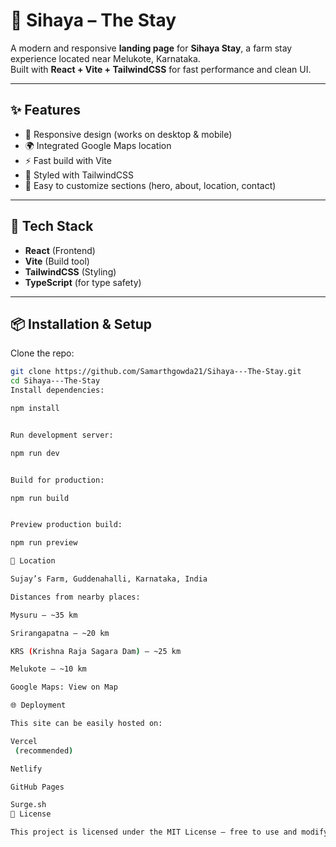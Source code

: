 # 🏡 Sihaya – The Stay

A modern and responsive **landing page** for **Sihaya Stay**, a farm stay experience located near Melukote, Karnataka.  
Built with **React + Vite + TailwindCSS** for fast performance and clean UI.  

---

## ✨ Features
- 📱 Responsive design (works on desktop & mobile)
- 🌍 Integrated Google Maps location
- ⚡ Fast build with Vite
- 🎨 Styled with TailwindCSS
- 🔧 Easy to customize sections (hero, about, location, contact)

---

## 🚀 Tech Stack
- **React** (Frontend)
- **Vite** (Build tool)
- **TailwindCSS** (Styling)
- **TypeScript** (for type safety)

---

## 📦 Installation & Setup

Clone the repo:

```bash
git clone https://github.com/Samarthgowda21/Sihaya---The-Stay.git
cd Sihaya---The-Stay
Install dependencies:

npm install


Run development server:

npm run dev


Build for production:

npm run build


Preview production build:

npm run preview

📍 Location

Sujay’s Farm, Guddenahalli, Karnataka, India

Distances from nearby places:

Mysuru – ~35 km

Srirangapatna – ~20 km

KRS (Krishna Raja Sagara Dam) – ~25 km

Melukote – ~10 km

Google Maps: View on Map

🌐 Deployment

This site can be easily hosted on:

Vercel
 (recommended)

Netlify

GitHub Pages

Surge.sh
📄 License

This project is licensed under the MIT License – free to use and modify.
